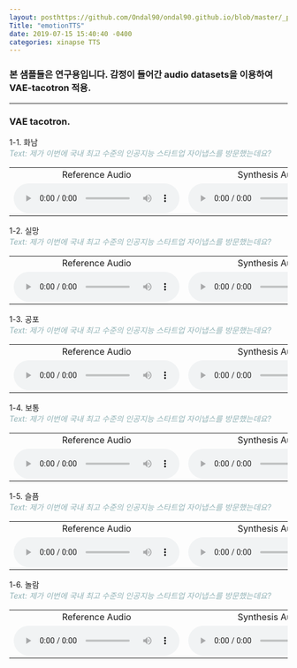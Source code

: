 ```yaml
---
layout: posthttps://github.com/Ondal90/ondal90.github.io/blob/master/_posts/emotionTTS.md
Title: "emotionTTS"
date: 2019-07-15 15:40:40 -0400
categories: xinapse TTS
---
```



<h3>본 샘플들은 연구용입니다. 감정이 들어간 audio datasets을 이용하여 VAE-tacotron 적용.</h3>
<hr>
<h3 align="left">VAE tacotron.</h3>
  1-1. 화남<br>
   <I><span style="color:#92B3B7">Text: 제가 이번에 국내 최고 수준의 인공지능 스타트업 자이냅스를 방문했는데요?</span></I>
<table>
  <tr>      
    <td align="center">Reference Audio </td>
    <td align="center">Synthesis Audio </td>
  </tr>
  <tr>
    <td align="center"><audio src="/audio_samples/reference_0.wav" controls=""></audio></td>
    <td align="center"><audio src="/audio_samples/synthesis_0.wav" controls=""></audio></td>
  </tr>
</table>
  1-2. 실망<br>
  <I><span style="color:#92B3B7">Text: 제가 이번에 국내 최고 수준의 인공지능 스타트업 자이냅스를 방문했는데요?</span></I>
<table>
  <tr>      
    <td align="center">Reference Audio </td>
    <td align="center">Synthesis Audio </td>
  </tr>
  <tr>
    <td align="center"><audio src="/audio_samples/reference-3000.wav" controls=""></audio></td>
    <td align="center"><audio src="/audio_samples/synthesis-3000.wav" controls=""></audio></td>
  </tr>
</table>
  1-3. 공포<br>
    <I><span style="color:#92B3B7">Text: 제가 이번에 국내 최고 수준의 인공지능 스타트업 자이냅스를 방문했는데요?</span></I>
<table>
  <tr>      
    <td align="center">Reference Audio </td>
    <td align="center">Synthesis Audio </td>
  </tr>
  <tr>
    <td align="center"><audio src="/audio_samples/reference-6000.wav" controls=""></audio></td>
    <td align="center"><audio src="/audio_samples/synthesis-6000.wav" controls=""></audio></td>
  </tr>
</table>
</table>
  1-4. 보통<br>
    <I><span style="color:#92B3B7">Text: 제가 이번에 국내 최고 수준의 인공지능 스타트업 자이냅스를 방문했는데요?</span></I>
<table>
  <tr>      
    <td align="center">Reference Audio </td>
    <td align="center">Synthesis Audio </td>
  </tr>
  <tr>
    <td align="center"><audio src="/audio_samples/reference-13087.wav" controls=""></audio></td>
    <td align="center"><audio src="/audio_samples/synthesis-13087.wav" controls=""></audio></td>
  </tr>
</table>
  1-5. 슬픔<br>
    <I><span style="color:#92B3B7">Text: 제가 이번에 국내 최고 수준의 인공지능 스타트업 자이냅스를 방문했는데요?</span></I>
<table>
  <tr>      
    <td align="center">Reference Audio </td>
    <td align="center">Synthesis Audio </td>
  </tr>
  <tr>
    <td align="center"><audio src="/audio_samples/reference-16087.wav" controls=""></audio></td>
    <td align="center"><audio src="/audio_samples/synthesis-16087.wav" controls=""></audio></td>
  </tr>
</table>
  1-6. 놀람<br>
    <I><span style="color:#92B3B7">Text: 제가 이번에 국내 최고 수준의 인공지능 스타트업 자이냅스를 방문했는데요?</span></I>
<table>
  <tr>      
    <td align="center">Reference Audio </td>
    <td align="center">Synthesis Audio </td>
  </tr>
  <tr>
    <td align="center"><audio src="/audio_samples/reference-19087.wav" controls=""></audio></td>
    <td align="center"><audio src="/audio_samples/synthesis-19087.wav" controls=""></audio></td>
  </tr>
</table>
